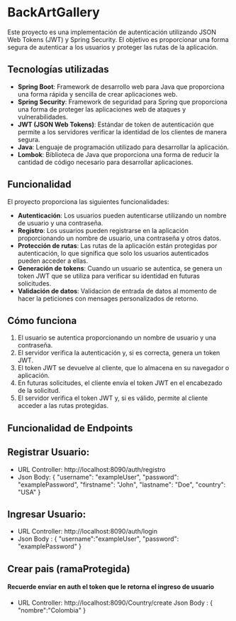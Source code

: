 # BackArtGallery

Este proyecto es una implementación de autenticación utilizando JSON Web Tokens (JWT) y Spring Security. El objetivo es proporcionar una forma segura de autenticar a los usuarios y proteger las rutas de la aplicación.

## Tecnologías utilizadas

* **Spring Boot**: Framework de desarrollo web para Java que proporciona una forma rápida y sencilla de crear aplicaciones web.
* **Spring Security**: Framework de seguridad para Spring que proporciona una forma de proteger las aplicaciones web de ataques y vulnerabilidades.
* **JWT (JSON Web Tokens)**: Estándar de token de autenticación que permite a los servidores verificar la identidad de los clientes de manera segura.
* **Java**: Lenguaje de programación utilizado para desarrollar la aplicación.
* **Lombok**: Biblioteca de Java que proporciona una forma de reducir la cantidad de código necesario para desarrollar aplicaciones.

## Funcionalidad

El proyecto proporciona las siguientes funcionalidades:

* **Autenticación**: Los usuarios pueden autenticarse utilizando un nombre de usuario y una contraseña.
* **Registro**: Los usuarios pueden registrarse en la aplicación proporcionando un nombre de usuario, una contraseña y otros datos.
* **Protección de rutas**: Las rutas de la aplicación están protegidas por autenticación, lo que significa que solo los usuarios autenticados pueden acceder a ellas.
* **Generación de tokens**: Cuando un usuario se autentica, se genera un token JWT que se utiliza para verificar su identidad en futuras solicitudes.
* **Validación de datos**: Validacion de entrada de datos al momento de hacer la peticiones con mensages personalizados de retorno.

## Cómo funciona

1. El usuario se autentica proporcionando un nombre de usuario y una contraseña.
2. El servidor verifica la autenticación y, si es correcta, genera un token JWT.
3. El token JWT se devuelve al cliente, que lo almacena en su navegador o aplicación.
4. En futuras solicitudes, el cliente envía el token JWT en el encabezado de la solicitud.
5. El servidor verifica el token JWT y, si es válido, permite al cliente acceder a las rutas protegidas.


## Funcionalidad de Endpoints 

## Registrar Usuario: 
* URL Controller: http://localhost:8090/auth/registro
* Json Body: {
  "username": "exampleUser",
  "password": "examplePassword",
  "firstname": "John", 
  "lastname": "Doe",
  "country": "USA"
}

## Ingresar Usuario: 
* URL Controller: http://localhost:8090/auth/login
* Json Body : {
	"username":"exampleUser",
	"password": "examplePassword"
}


## Crear pais (ramaProtegida) 
#### Recuerde enviar en auth el token que le retorna el ingreso de usuario
* URL Controller: http://localhost:8090/Country/create
Json Body : {
	"nombre":"Colombia"
}


